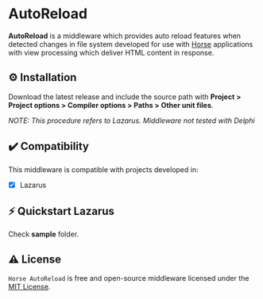# AutoReload
<b>AutoReload</b> is a middleware which provides auto reload features when detected changes in file system developed for use with <a href="https://github.com/HashLoad/horse">Horse</a> applications with view processing which deliver HTML content in response.

## ⚙️ Installation

Download the latest release and include the source path with **Project > Project options > Compiler options > Paths > Other unit files**.

*NOTE: This procedure refers to Lazarus. Middleware not tested with Delphi*

## ✔️ Compatibility
This middleware is compatible with projects developed in:
- [X] Lazarus

## ⚡️ Quickstart Lazarus

Check **sample** folder.

## ⚠️ License
`Horse AutoReload` is free and open-source middleware licensed under the [MIT License](https://github.com/alantelles/horse-auto-reload/blob/master/LICENSE). 
